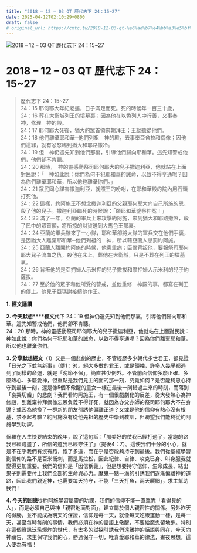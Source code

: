 ```yaml
---
title: "2018 – 12 – 03 QT 歷代志下 24：15~27"
date: 2025-04-12T02:10:29+0800
draft: false
# original_url: https://cmtc.tw/2018-12-03-qt-%e6%ad%b7%e4%bb%a3%e5%bf%97%e4%b8%8b-24%ef%bc%9a1527
---
```


![2018 – 12 – 03 QT 歷代志下 24：15~27](/images/qt.jpg   "2018 – 12 – 03 QT 歷代志下 24：15~27")

# 2018 – 12 – 03 QT 歷代志下 24：15~27

> 歷代志下 24：15~27  
> 24：15 耶何耶大年紀老邁，日子滿足而死。死的時候年一百三十歲，  
> 24：16 葬在大衛城列王的墳墓裏；因為他在以色列人中行善，又事奉　神，修理　神的殿。  
> 24：17 耶何耶大死後，猶大的眾首領來朝拜王；王就聽從他們。  
> 24：18 他們離棄耶和華─他們列祖　神的殿，去事奉亞舍拉和偶像；因他們這罪，就有忿怒臨到猶大和耶路撒冷。  
> 24：19 但　神仍遣先知到他們那裏，引導他們歸向耶和華。這先知警戒他們，他們卻不肯聽。  
> 24：20 那時，　神的靈感動祭司耶何耶大的兒子撒迦利亞，他就站在上面對民說：「　神如此說：你們為何干犯耶和華的誡命，以致不得亨通呢？因為你們離棄耶和華，所以他也離棄你們。」  
> 24：21 眾民同心謀害撒迦利亞，就照王的吩咐，在耶和華殿的院內用石頭打死他。  
> 24：22 這樣，約阿施王不想念撒迦利亞的父親耶何耶大向自己所施的恩，殺了他的兒子。撒迦利亞臨死的時候說：「願耶和華鑒察伸冤！」  
> 24：23 滿了一年，亞蘭的軍兵上來攻擊約阿施，來到猶大和耶路撒冷，殺了民中的眾首領，將所掠的財貨送到大馬色王那裏。  
> 24：24 亞蘭的軍兵雖來了一小隊，耶和華卻將大隊的軍兵交在他們手裏，是因猶大人離棄耶和華─他們列祖的　神，所以藉亞蘭人懲罰約阿施。  
> 24：25 亞蘭人離開約阿施的時候，他患重病；臣僕背叛他，要報祭司耶何耶大兒子流血之仇，殺他在床上，葬他在大衛城，只是不葬在列王的墳墓裏。  
> 24：26 背叛他的是亞捫婦人示米押的兒子撒拔和摩押婦人示米利的兒子約薩拔。  
> 24：27 至於他的眾子和他所受的警戒，並他重修　神殿的事，都寫在列王的傳上。他兒子亞瑪謝接續他作王。

**1.** **經文誦讀**

**2. 今天默想****經文**代下 24：19 但神仍遣先知到他們那裏，引導他們歸向耶和華。這先知警戒他們，他們卻不肯聽。  
24：20 那時，神的靈感動祭司耶何耶大的兒子撒迦利亞，他就站在上面對民說：神如此說：你們為何干犯耶和華的誡命，以致不得亨通呢？因為你們離棄耶和華，所以他也離棄你們。

**3. 分享默想經文**（1）又是一個悲劇的歷史，不管經歷多少朝代多世君王，都見證「日光之下並無新事」（傳1：9）。絕大多數的君王，或是領袖，許多人幾乎都遇到了同樣的命運，就是「晚節不保」，簡直甚少例外。不管前面信仰多麼正確、多麼熱心、多麼愛神，但重點是我們見主的面的那一刻，究竟如何？是否能夠忠心持守到最後一刻，還是像5個不儆醒的童女一樣在最後一刻錯過主來的時刻，而落到「哀哭切齒」的悲劇？我們看約阿施王，有一個很戲劇化的反差，從大發熱心為神修殿，到離棄神拜偶像忘恩負義不得好死，就因為亦父亦師的祭司耶何耶大不在身邊？或因為他換了一群新的朋友引誘他偏離正道？又或是他的信仰有熱心沒有根基，禁不起考驗？約阿施沒有從他先祖的歷史中學到教訓，但盼望我們能夠從約阿施學到功課。

保羅在人生快要結束的晚年，說了這句話：「那美好的仗我已經打過了，當跑的路我已經跑盡了，所信的道我已經守住了」（提後4：7）。這使我們十分的小心，就是不在乎我們有沒有跑，跑了多遠，而在乎是否能夠持守到最後。我們從聖經學習到信仰的路不是百米衝刺，而是馬拉松，因此紀律、自律、攻克已身、叫身服我就變得更加重要。我們的信仰是「因信稱義」，但是想要持守信仰、生命成長、結出果子則需要付上我們全部的生命與心力。魔鬼一點一滴的引誘我們逐漸偏離神的道路，因此我們親近神，也需要每天持守，不能「三天打魚，兩天曬網」，求主幫助我們！

**4. 今天的回應**從約阿施學習屬靈的功課，我們的信仰不能一直單靠「看得見的人」，而是必須自己與神「親密地面對面」，建立屬於個人親密性的關係。另外昨天的得勝，並不能成為明天的保證，信仰是每一天，就像每天吃飯運動一樣，是每一天，甚至每時每刻的事情。我們必須在神的話語上儆醒，不要給魔鬼留地步。特別在這個資訊泛濫爆炸的世代，有太多的試探引誘我們遠離神的話語與同在，今天向神禱告，求主保守我們的心，勝過保守一切，唯喜愛耶和華的律法，晝夜思想，這人便為有福！